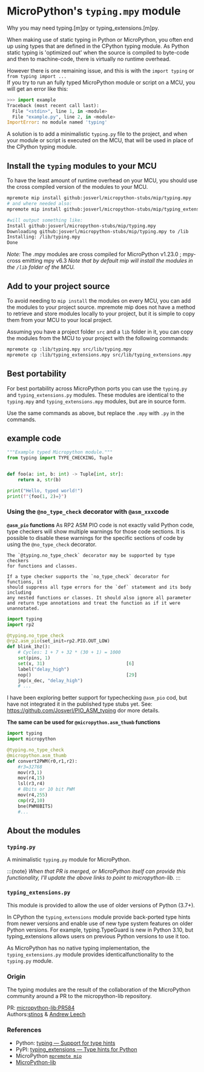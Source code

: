 # MicroPython's `typing.mpy` module

Why you may need typing.[m]py or typing_extensions.[m]py.

When making use of static typing in Python or MicroPython, you often end up using types that are defined in the CPython typing module.
As Python static typing is 'optimized out' when the source is compiled to byte-code and then to machine-code, there is virtually no runtime overhead.

However there is one remaining issue, and this is with the `import typing` or `from typing import ...`  
If you try to run an fully typed MicroPython module or script on a MCU, you will get an error like this:

```python
>>> import example
Traceback (most recent call last):
  File "<stdin>", line 1, in <module>
  File "example.py", line 2, in <module>
ImportError: no module named 'typing'
```
A solution is to add a minimalistic `typing.py` file to the project, and when your module or script is executed on the MCU, that will be used in place of the CPython typing module.


## Install the `typing` modules to your MCU
To have the least amount of runtime overhead on your MCU, you should use the cross compiled version of the modules to your MCU.

```bash
mpremote mip install github:josverl/micropython-stubs/mip/typing.mpy
# and where needed also:
mpremote mip install github:josverl/micropython-stubs/mip/typing_extensions.mpy

#will output something like:
Install github:josverl/micropython-stubs/mip/typing.mpy
Downloading github:josverl/micropython-stubs/mip/typing.mpy to /lib
Installing: /lib/typing.mpy
Done
```
*Note:* The .mpy modules are cross compiled for MicroPython v1.23.0 ; mpy-cross emitting mpy v6.3
_Note that by default mip will install the modules in the `/lib` folder of the MCU._

## Add to your project source
To avoid needing to `mip install` the modules on every MCU, you can add the modules to your project source.
mpremote mip does not have a method to retrieve and store modules locally to your project, but it is simple to copy them from your MCU to your local project.

Assuming you have a project folder `src` and a `lib` folder in it, you can copy the modules from the MCU to your project with the following commands:

```bash
mpremote cp :lib/typing.mpy src/lib/typing.mpy
mpremote cp :lib/typing_extensions.mpy src/lib/typing_extensions.mpy
```

## Best portability
For best portability across MicroPython ports you can use the `typing.py` and `typing_extensions.py` modules. These modules are identical to the `typing.mpy` and `typing_extensions.mpy` modules, but are in source form.

Use the same commands as above, but replace the `.mpy` with `.py` in the commands.


## example code
```python
"""Example typed Micropython module."""
from typing import TYPE_CHECKING, Tuple


def foo(a: int, b: int) -> Tuple[int, str]:
    return a, str(b)

print("Hello, typed world!")
print(f"{foo(1, 2)=}")
```

### Using the `@no_type_check` decorator with `@asm_xxx`code

**`@asm_pio` functions**
As RP2 ASM PIO code is not exactly valid Python code, type checkers will show multiple warnings for those code sections. 
It is possible to disable these warnings for the specific sections of code by using the `@no_type_check` decorator.

    The `@typing.no_type_check` decorator may be supported by type checkers
    for functions and classes.

    If a type checker supports the `no_type_check` decorator for functions, it
    should suppress all type errors for the `def` statement and its body including
    any nested functions or classes. It should also ignore all parameter
    and return type annotations and treat the function as if it were unannotated.


```python
import typing
import rp2

@typing.no_type_check
@rp2.asm_pio(set_init=rp2.PIO.OUT_LOW)
def blink_1hz():
    # Cycles: 1 + 7 + 32 * (30 + 1) = 1000
    set(pins, 1)
    set(x, 31)                              [6]
    label("delay_high")
    nop()                                   [29]
    jmp(x_dec, "delay_high")
    # ...
```

I have been exploring better support for  typechecking `@asm_pio` cod, but have not integrated it in the published type stubs yet.
See: https://github.com/Josverl/PIO_ASM_typing dor more details.

**The same can be used for `@micropython.asm_thumb` functions**

```python
import typing
import micropython

@typing.no_type_check
@micropython.asm_thumb
def convert2PWM(r0,r1,r2): 
    #r3=32768
    mov(r3,1)
    mov(r4,15)
    lsl(r3,r4)
    # 8bits or 10 bit PWM
    mov(r4,255)
    cmp(r2,10)
    bne(PWM8BITS)
    #...
```    


## About the modules

### `typing.py`
A minimalistic `typing.py` module for MicroPython.

:::{note}
_When that PR is merged, or MicroPython itself can provide this functionality, I'll update the above links to point to micropython-lib._
:::
### `typing_extensions.py`
This module is provided to allow the use of older versions of Python (3.7+).

In CPython the `typing_extensions` module provide back-ported type hints from newer versions and enable use of new type system features on older Python versions. 
For example, typing.TypeGuard is new in Python 3.10, but typing_extensions allows users on previous Python versions to use it too.

As MicroPython has no native typing implementation, the `typing_extensions.py` module provides identicalfunctionality  to the `typing.py` module.

### Origin 
The typing modules are the result of the collaboration of the MicroPython community around a PR to the micropython-lib repository.

PR: [micropython-lib:PR584](https://github.com/micropython/micropython-lib/pull/584)  
Authors:[stinos](https://github.com/stinos) & [Andrew Leech](https://github.com/andrewleech)  


### References

- Python: [typing — Support for type hints](https://docs.python.org/3/library/typing.html)
- PyPI: [typing_extensions — Type hints for Python](https://pypi.org/project/typing-extensions/)
- MicroPython [`mpremote mip`](https://docs.micropython.org/en/latest/reference/packages.html#installing-packages-with-mpremote)
- [MicroPython-lib](https://github.com/micropython/micropython-lib)
